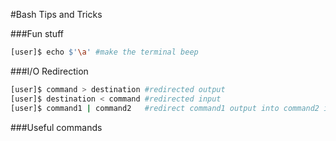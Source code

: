 #Bash Tips and Tricks

###Fun stuff
```bash
[user]$ echo $'\a' #make the terminal beep
```

###I/O Redirection
```bash
[user]$ command > destination #redirected output
[user]$ destination < command #redirected input
[user]$ command1 | command2   #redirect command1 output into command2 input
```

###Useful commands
